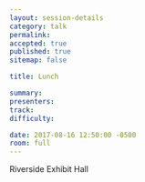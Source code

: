 ```yaml
---
layout: session-details
category: talk
permalink:
accepted: true
published: true
sitemap: false

title: Lunch

summary:
presenters:
track:
difficulty:

date: 2017-08-16 12:50:00 -0500
room: full
---
```

Riverside Exhibit Hall
